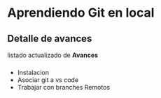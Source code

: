# Aprendiendo Git en local

## Detalle de avances
listado actualizado de **Avances**

###
- Instalacion
- Asociar git a vs code
- Trabajar con branches Remotos